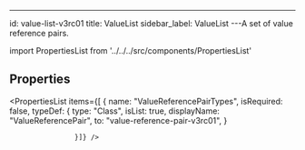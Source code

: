 --- 
id: value-list-v3rc01 
title: ValueList 
sidebar_label: ValueList 
---A set of value reference pairs.

import PropertiesList from '../../../src/components/PropertiesList' 

## Properties 

<PropertiesList items={[ 
{
                        name: "ValueReferencePairTypes",
                        isRequired: false,
                        typeDef: 
    {
        type: "Class",
        isList: true,
        displayName: "ValueReferencePair",
        to: "value-reference-pair-v3rc01",
    }
    
                    }]} /> 
 
